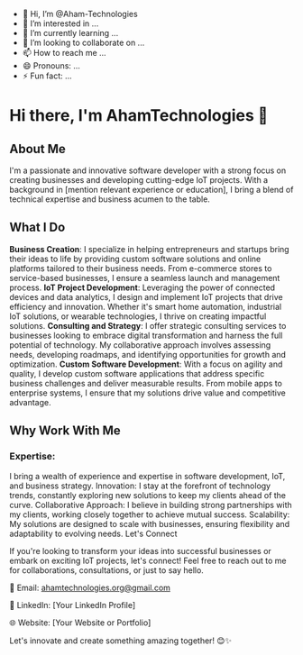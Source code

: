 - 👋 Hi, I’m @Aham-Technologies
- 👀 I’m interested in ...
- 🌱 I’m currently learning ...
- 💞️ I’m looking to collaborate on ...
- 📫 How to reach me ...
- 😄 Pronouns: ...
- ⚡ Fun fact: ...

<!---
Aham-Technologies/Aham-Technologies is a ✨ special ✨ repository because its `README.md` (this file) appears on your GitHub profile.
You can click the Preview link to take a look at your changes.
--->
# Hi there, I'm  AhamTechnologies 👋

## About Me

I'm a passionate and innovative software developer with a strong focus on creating businesses and developing cutting-edge IoT projects. With a background in [mention relevant experience or education], I bring a blend of technical expertise and business acumen to the table.

## What I Do

__Business Creation__: 
I specialize in helping entrepreneurs and startups bring their ideas to life by providing custom software solutions and online platforms tailored to their business needs. From e-commerce stores to service-based businesses, I ensure a seamless launch and management process.
__IoT Project Development__: 
Leveraging the power of connected devices and data analytics, I design and implement IoT projects that drive efficiency and innovation. Whether it's smart home automation, industrial IoT solutions, or wearable technologies, I thrive on creating impactful solutions.
__Consulting and Strategy__:
I offer strategic consulting services to businesses looking to embrace digital transformation and harness the full potential of technology. My collaborative approach involves assessing needs, developing roadmaps, and identifying opportunities for growth and optimization.
__Custom Software Development__:
With a focus on agility and quality, I develop custom software applications that address specific business challenges and deliver measurable results. From mobile apps to enterprise systems, I ensure that my solutions drive value and competitive advantage.
## Why Work With Me

### Expertise: 
I bring a wealth of experience and expertise in software development, IoT, and business strategy.
Innovation: I stay at the forefront of technology trends, constantly exploring new solutions to keep my clients ahead of the curve.
Collaborative Approach: I believe in building strong partnerships with my clients, working closely together to achieve mutual success.
Scalability: My solutions are designed to scale with businesses, ensuring flexibility and adaptability to evolving needs.
Let's Connect

If you're looking to transform your ideas into successful businesses or embark on exciting IoT projects, let's connect! Feel free to reach out to me for collaborations, consultations, or just to say hello.

📧 Email: ahamtechnologies.org@gmail.com

🔗 LinkedIn: [Your LinkedIn Profile]

🌐 Website: [Your Website or Portfolio]

Let's innovate and create something amazing together! 😊✨
